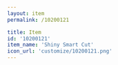 ```yaml
---
layout: item
permalink: /10200121

title: Item
id: '10200121'
item_name: 'Shiny Smart Cut'
icon_url: 'customize/10200121.png'
---
```

